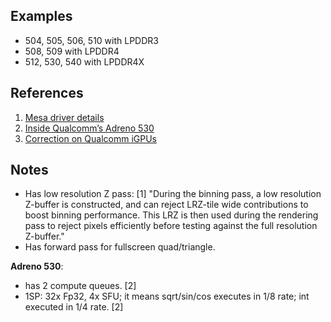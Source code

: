 
## Examples

* 504, 505, 506, 510 with LPDDR3
* 508, 509 with LPDDR4
* 512, 530, 540 with LPDDR4X

## References

1. [Mesa driver details](https://docs.mesa3d.org/drivers/freedreno.html)
2. [Inside Qualcomm’s Adreno 530](https://chipsandcheese.com/2024/01/20/inside-qualcomms-adreno-530-a-small-mobile-igpu/)
3. [Correction on Qualcomm iGPUs](https://chipsandcheese.com/2024/05/06/correction-on-qualcomm-igpus/)

## Notes

* Has low resolution Z pass: [1]
 "During the binning pass, a low resolution Z-buffer is constructed, and can reject LRZ-tile wide contributions to boost binning performance. This LRZ is then used during the rendering pass to reject pixels efficiently before testing against the full resolution Z-buffer."
* Has forward pass for fullscreen quad/triangle.


**Adreno 530**:
* has 2 compute queues. [2]
* 1SP: 32x Fp32, 4x SFU; it means sqrt/sin/cos executes in 1/8 rate; int executed in 1/4 rate. [2]
